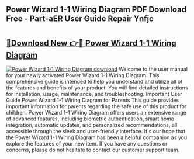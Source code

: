 ## Power Wizard 1-1 Wiring Diagram PDF Download Free - Part-aER User Guide Repair Ynfjc

# <h2><a href="http://dfigq0.blite.top/?on=Power+Wizard+1-1+Wiring+Diagram">🔗Download New 👉🔴 Power Wizard 1-1 Wiring Diagram</a></h2>

[![Power Wizard 1-1 Wiring Diagram download](https://i.imgur.com/lujVjoI.png)](http://dfigq0.blite.top/?on=Power+Wizard+1-1+Wiring+Diagram)
Welcome to the user manual for your newly activated Power Wizard 1-1 Wiring Diagram. This comprehensive guide is intended to help you understand and utilize all of the features and benefits of your product. You will find detailed instructions for installation, usage, maintenance, and troubleshooting. Important User Guide Power Wizard 1-1 Wiring Diagram for Parents This guide provides important information for parents regarding the safe use of this product for children. Power Wizard 1-1 Wiring Diagram offers users an extensive range of advanced features, including biometric authentication, smart home integration, automatic updates, and personalized recommendations, all accessible through the sleek and user-friendly interface. It's our hope that the Power Wizard 1-1 Wiring Diagram has been a helpful companion as you explore the features of your new item. If you have any questions or concerns, please do not hesitate to contact our customer support team.

